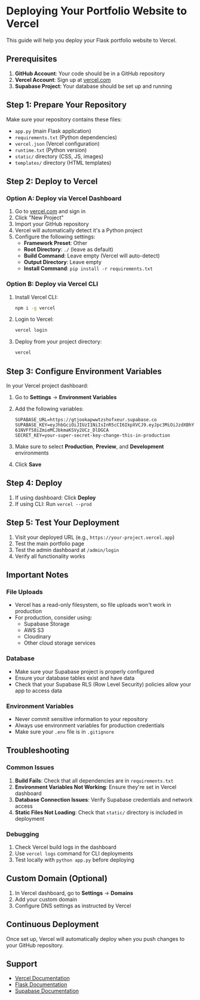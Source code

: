 # Deploying Your Portfolio Website to Vercel

This guide will help you deploy your Flask portfolio website to Vercel.

## Prerequisites

1. **GitHub Account**: Your code should be in a GitHub repository
2. **Vercel Account**: Sign up at [vercel.com](https://vercel.com)
3. **Supabase Project**: Your database should be set up and running

## Step 1: Prepare Your Repository

Make sure your repository contains these files:
- `app.py` (main Flask application)
- `requirements.txt` (Python dependencies)
- `vercel.json` (Vercel configuration)
- `runtime.txt` (Python version)
- `static/` directory (CSS, JS, images)
- `templates/` directory (HTML templates)

## Step 2: Deploy to Vercel

### Option A: Deploy via Vercel Dashboard

1. Go to [vercel.com](https://vercel.com) and sign in
2. Click "New Project"
3. Import your GitHub repository
4. Vercel will automatically detect it's a Python project
5. Configure the following settings:
   - **Framework Preset**: Other
   - **Root Directory**: `./` (leave as default)
   - **Build Command**: Leave empty (Vercel will auto-detect)
   - **Output Directory**: Leave empty
   - **Install Command**: `pip install -r requirements.txt`

### Option B: Deploy via Vercel CLI

1. Install Vercel CLI:
   ```bash
   npm i -g vercel
   ```

2. Login to Vercel:
   ```bash
   vercel login
   ```

3. Deploy from your project directory:
   ```bash
   vercel
   ```

## Step 3: Configure Environment Variables

In your Vercel project dashboard:

1. Go to **Settings** → **Environment Variables**
2. Add the following variables:

   ```
   SUPABASE_URL=https://gtjookapwwtzshofxeur.supabase.co
   SUPABASE_KEY=eyJhbGciOiJIUzI1NiIsInR5cCI6IkpXVCJ9.eyJpc3MiOiJzdXBhYmFzZSIsInJlZiI6Imd0am9va2Fwd3d0enNob2Z4ZXVyIiwicm9sZSI6ImFub24iLCJpYXQiOjE3NTA1ODU4MjksImV4cCI6MjA2NjE2MTgyOX0.6Bw2_nD-61NVFf58iZmieMCJbkmaKSVy2UCz_DlDGCA
   SECRET_KEY=your-super-secret-key-change-this-in-production
   ```

3. Make sure to select **Production**, **Preview**, and **Development** environments
4. Click **Save**

## Step 4: Deploy

1. If using dashboard: Click **Deploy**
2. If using CLI: Run `vercel --prod`

## Step 5: Test Your Deployment

1. Visit your deployed URL (e.g., `https://your-project.vercel.app`)
2. Test the main portfolio page
3. Test the admin dashboard at `/admin/login`
4. Verify all functionality works

## Important Notes

### File Uploads
- Vercel has a read-only filesystem, so file uploads won't work in production
- For production, consider using:
  - Supabase Storage
  - AWS S3
  - Cloudinary
  - Other cloud storage services

### Database
- Make sure your Supabase project is properly configured
- Ensure your database tables exist and have data
- Check that your Supabase RLS (Row Level Security) policies allow your app to access data

### Environment Variables
- Never commit sensitive information to your repository
- Always use environment variables for production credentials
- Make sure your `.env` file is in `.gitignore`

## Troubleshooting

### Common Issues

1. **Build Fails**: Check that all dependencies are in `requirements.txt`
2. **Environment Variables Not Working**: Ensure they're set in Vercel dashboard
3. **Database Connection Issues**: Verify Supabase credentials and network access
4. **Static Files Not Loading**: Check that `static/` directory is included in deployment

### Debugging

1. Check Vercel build logs in the dashboard
2. Use `vercel logs` command for CLI deployments
3. Test locally with `python app.py` before deploying

## Custom Domain (Optional)

1. In Vercel dashboard, go to **Settings** → **Domains**
2. Add your custom domain
3. Configure DNS settings as instructed by Vercel

## Continuous Deployment

Once set up, Vercel will automatically deploy when you push changes to your GitHub repository.

## Support

- [Vercel Documentation](https://vercel.com/docs)
- [Flask Documentation](https://flask.palletsprojects.com/)
- [Supabase Documentation](https://supabase.com/docs) 